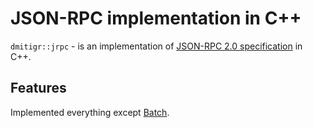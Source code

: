 # JSON-RPC implementation in C++

`dmitigr::jrpc` - is an implementation of [JSON-RPC 2.0 specification][json-rpc2]
in C++.

## Features

Implemented everything except [Batch][json-rpc2-batch].

[json-rpc2]: https://www.jsonrpc.org/specification
[json-rpc2-batch]: https://www.jsonrpc.org/specification#batch
